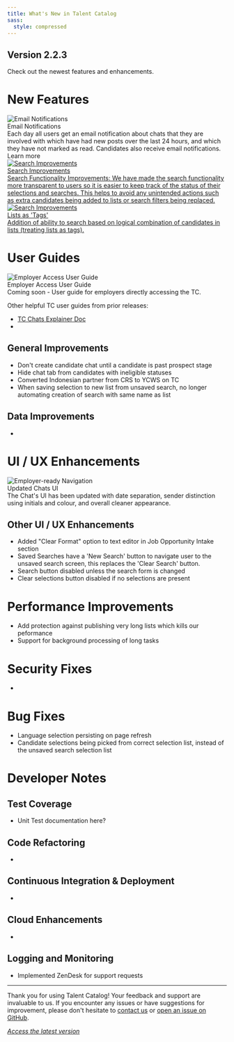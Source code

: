 ```yaml
---
title: What's New in Talent Catalog
sass:
  style: compressed
---
```


## Version 2.2.3

Check out the newest features and enhancements.

# New Features

<div class="card-container">
  <div class="card-no-border">
    <img src="./assets/images/v223/EmailNotifications.png" alt="Email Notifications" class="card-image">
    <div class="card-body">
      <div class="card-title">Email Notifications</div>
      <div class="card-description">
        Each day all users get an email notification about chats that they are involved with which have had new posts 
        over the last 24 hours, and which they have not marked as read. Candidates also receive email notifications.
      </div>
      <div class="card-footer">
        Learn more
      </div>
    </div>
  </div>


  <a href="./v223/search_functionality" class="card">
    <img src="./assets/images/v223/SearchFunctionality.png" alt="Search Improvements" class="card-image">
    <div class="card-body">
      <div class="card-title">Search Improvements</div>
      <div class="card-description">
        Search Functionality Improvements: We have made the search functionality more transparent to users so it is 
        easier to keep track of the status of their selections and searches. This helps to avoid any unintended 
        actions such as extra candidates being added to lists or search filters being replaced.
      </div>
    </div>
  </a>

</div>

<div class="card-container">
  <a href="./v223/list_tags.md" class="card">
    <img src="./assets/images/v223/SearchFunctionality.png" alt="Search Improvements" class="card-image">
    <div class="card-body">
      <div class="card-title">Lists as 'Tags'</div>
      <div class="card-description">
        Addition of ability to search based on logical combination of candidates in lists (treating lists as tags).
      </div>
    </div>
  </a>

</div>

# User Guides

  <div class="card-no-border">
    <img src="./assets/images/v222/EmployerAccessUserGuide.png" alt="Employer Access User Guide" class="card-image">
    <div class="card-body">
      <div class="card-title">Employer Access User Guide</div>
      <div class="card-description">
        Coming soon - User guide for employers directly accessing the TC.
      </div>
    </div>
  </div>

Other helpful TC user guides from prior releases:
<ul>
    <li>
        <a href="https://docs.google.com/document/d/1h5QaUNOSPP-pjJsMCDwXS_SQUrurvLfnBKPX87orgbE/edit?usp=sharing" 
        target="_blank">TC Chats Explainer Doc</a>
    </li>
    <li></li>
</ul>


## General Improvements
- Don't create candidate chat until a candidate is past prospect stage
- Hide chat tab from candidates with ineligible statuses
- Converted Indonesian partner from CRS to YCWS on TC
- When saving selection to new list from unsaved search, no longer automating creation of search with same name as list

## Data Improvements

- 

# UI / UX Enhancements

<div class="card-container">

  <div class="card-no-border">
    <img src="./assets/images/v222/IntakeSummary.png" alt="Employer-ready Navigation" class="card-image">
    <div class="card-body">
      <div class="card-title">Updated Chats UI</div>
      <div class="card-description">
        The Chat's UI has been updated with date separation, sender distinction using initials and colour, 
        and overall cleaner appearance.
      </div>
    </div>
  </div>

</div>

## Other UI / UX Enhancements

- Added "Clear Format" option to text editor in Job Opportunity Intake section
- Saved Searches have a 'New Search' button to navigate user to the unsaved search screen, this replaces 
the 'Clear Search' button.
- Search button disabled unless the search form is changed
- Clear selections button disabled if no selections are present

# Performance Improvements

- Add protection against publishing very long lists which kills our peformance
- Support for background processing of long tasks

# Security Fixes

- 

# Bug Fixes

- Language selection persisting on page refresh
- Candidate selections being picked from correct selection list, instead of the unsaved search selection list

# Developer Notes

## Test Coverage

- Unit Test documentation here?


## Code Refactoring

- 

## Continuous Integration & Deployment

- 

## Cloud Enhancements

- 

## Logging and Monitoring

- Implemented ZenDesk for support requests


---

Thank you for using Talent Catalog! Your feedback and support are invaluable to us. If you encounter
any issues or have suggestions for improvement, please don't hesitate to [contact us](mailto:support@talentcatalog.net) or
[open an issue on GitHub](https://github.com/Talent-Catalog/talentcatalog/issues).

*[Access the latest version](https://tctalent.org/admin-portal/login)*

